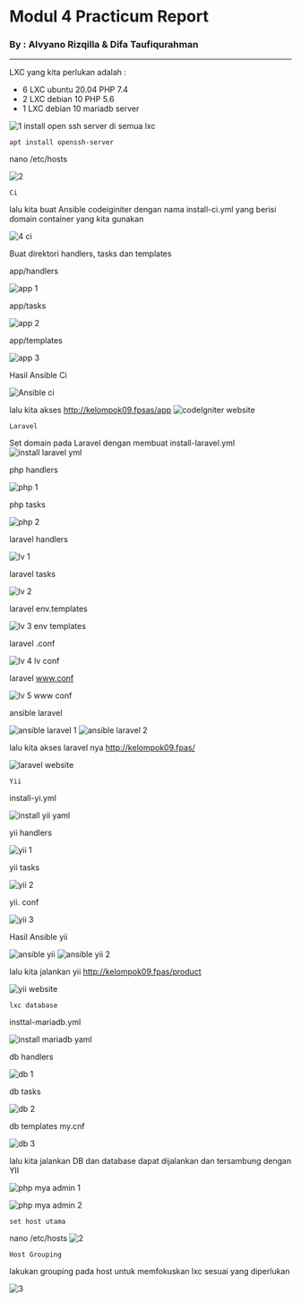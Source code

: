 # **Modul 4 Practicum Report**

### By : Alvyano Rizqilla & Difa Taufiqurahman

----

LXC yang kita perlukan adalah :

* 6 LXC ubuntu 20.04 PHP 7.4
* 2 LXC debian 10 PHP 5.6
* 1 LXC debian 10 mariadb server

![1](https://user-images.githubusercontent.com/80197844/152252304-7bc2f982-1ba1-4496-a12b-8be3bb8d4075.PNG)
install open ssh server di semua lxc
```
apt install openssh-server
```

nano /etc/hosts

![2](https://user-images.githubusercontent.com/80197844/152252485-b653ac43-7606-44a1-920e-d574abd19e09.PNG)
```
Ci
```

lalu kita buat Ansible codeiginiter dengan nama install-ci.yml yang berisi domain container yang kita gunakan

![4 ci](https://user-images.githubusercontent.com/80197844/152252721-c2a2045a-0543-4e4a-af20-78c586795a9a.PNG)

Buat direktori handlers, tasks dan templates

app/handlers

![app 1](https://user-images.githubusercontent.com/80197844/152253398-2b55876c-ffe0-4167-a06d-621720757543.PNG)

app/tasks

![app 2](https://user-images.githubusercontent.com/80197844/152253416-f193834b-b61d-4512-8fc2-8d5956066ffa.PNG)

app/templates

![app 3](https://user-images.githubusercontent.com/80197844/152253429-d68dcdcd-5c04-4a6a-83f5-e920a5036817.PNG)

Hasil Ansible Ci

![Ansible ci](https://user-images.githubusercontent.com/80197844/152254352-24c41c98-0e02-439e-a56d-2e531c70e747.jpeg)


lalu kita akses http://kelompok09.fpsas/app
![codelgniter website](https://user-images.githubusercontent.com/80197844/152253955-cecfa7c1-d452-4866-ba35-f96b95c84dbe.PNG)

```
Laravel
```
Set domain pada Laravel dengan membuat install-laravel.yml
![install laravel yml](https://user-images.githubusercontent.com/80197844/152254169-b2a8971b-d857-4b12-bdb5-508616da3d4e.PNG)

php handlers

![php 1](https://user-images.githubusercontent.com/80197844/152254249-2a4bcb38-2d23-4b12-ada8-a7b3c8557dff.PNG)

php tasks

![php 2](https://user-images.githubusercontent.com/80197844/152254273-133ce0a7-de00-407d-b2ba-9a276c16ba71.PNG)

laravel handlers

![lv 1](https://user-images.githubusercontent.com/80197844/152255088-0f9c5dce-341e-438b-8980-c03cebcdd4d2.PNG)

laravel tasks

![lv 2](https://user-images.githubusercontent.com/80197844/152255131-a35f67ee-8cb5-4ed5-9fbc-babc9b0d4a83.PNG)

laravel env.templates

![lv 3 env templates](https://user-images.githubusercontent.com/80197844/152255217-ad83114c-60ba-4851-8591-2effc58db45a.PNG)

laravel .conf

![lv 4 lv conf](https://user-images.githubusercontent.com/80197844/152255469-ea917962-87e2-40c7-a241-4b3bca9e47ce.PNG)

laravel www.conf

![lv 5 www conf](https://user-images.githubusercontent.com/80197844/152255484-7ba53e39-4d40-4a73-8834-d05c032e6c47.PNG)

ansible laravel

![ansible laravel 1](https://user-images.githubusercontent.com/80197844/152255568-69ec9d5e-b4c3-401c-adad-ad93da8ed54e.PNG)
![ansible laravel 2 ](https://user-images.githubusercontent.com/80197844/152255583-d6a24000-465c-45a4-9add-22555b3e87df.PNG)

lalu kita akses laravel nya http://kelompok09.fpas/ 

![laravel website](https://user-images.githubusercontent.com/80197844/152255618-36ea71f0-6c44-4e6c-b17a-316996dee744.PNG)

```
Yii
```
install-yi.yml

![install yii yaml](https://user-images.githubusercontent.com/80197844/152255856-d157d5dc-a2d9-4957-93e9-e68ba5688d14.PNG)

yii handlers

![yii 1](https://user-images.githubusercontent.com/80197844/152255916-3c9da8fd-5a7e-4748-8f29-4dd59d8527a6.PNG)

yii tasks

![yii 2](https://user-images.githubusercontent.com/80197844/152255941-f5fc4d68-a14c-4382-a40f-701d78a01f5c.PNG)

yii. conf

![yii 3](https://user-images.githubusercontent.com/80197844/152256100-0f00c3a3-cb9f-4e9c-8226-04db85817f54.PNG)

Hasil Ansible yii

![ansible yii](https://user-images.githubusercontent.com/80197844/152256129-58479f08-b8c4-4433-a3ed-9a382b58eeb4.PNG)
![ansible yii 2 ](https://user-images.githubusercontent.com/80197844/152256141-eb6b8f6a-cea4-40f1-96e4-3ea5becfc882.PNG)

lalu kita jalankan yii http://kelompok09.fpas/product

![yii website](https://user-images.githubusercontent.com/80197844/152256320-13157e4d-33bb-409c-b671-69c41899ba08.PNG)

```
lxc database
```
insttal-mariadb.yml

![install mariadb yaml](https://user-images.githubusercontent.com/80197844/152256509-4384e6f0-8dea-4ec6-bc30-3f077ad38208.PNG)


db handlers

![db 1](https://user-images.githubusercontent.com/80197844/152256560-f8716fc3-11b9-4b5e-b445-de0076259fa1.PNG)

db tasks

![db 2](https://user-images.githubusercontent.com/80197844/152256578-f24faec9-de09-438d-9d41-7877e6b734f1.PNG)

db templates my.cnf

![db 3](https://user-images.githubusercontent.com/80197844/152256691-4189fa35-d970-482f-9124-25005355ee09.PNG)

lalu kita jalankan DB dan database dapat dijalankan dan tersambung dengan YII

![php mya admin 1](https://user-images.githubusercontent.com/80197844/152257024-b02e8a18-622d-48b6-b06a-ccd7208bb284.PNG)

![php mya admin 2](https://user-images.githubusercontent.com/80197844/152257053-0535d238-0fcf-4ae7-a43c-7f24b11c7d9f.PNG)


```
set host utama
```
nano /etc/hosts
![2](https://user-images.githubusercontent.com/80197844/152257263-7ae134e0-de0a-456e-b11a-ff8a78793568.PNG)

```
Host Grouping
```
lakukan grouping pada host untuk memfokuskan lxc sesuai yang diperlukan

![3](https://user-images.githubusercontent.com/80197844/152257443-88304b3c-1315-40c8-9674-7f17e02a7d64.PNG)


















